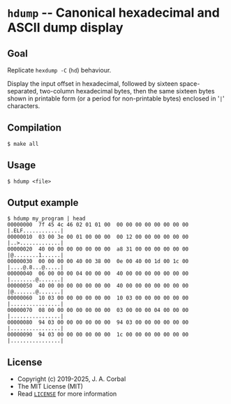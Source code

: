 # `hdump` -- Canonical hexadecimal and ASCII dump display

## Goal

Replicate `hexdump -C` (`hd`) behaviour.

Display the input offset in hexadecimal, followed by sixteen
space-separated, two-column hexadecimal bytes, then the same sixteen
bytes shown in printable form (or a period for non-printable bytes)
enclosed in '`|`' characters.

## Compilation

    $ make all

## Usage

    $ hdump <file>

## Output example

    $ hdump my_program | head
    00000000  7f 45 4c 46 02 01 01 00  00 00 00 00 00 00 00 00  |.ELF............|
    00000010  03 00 3e 00 01 00 00 00  00 12 00 00 00 00 00 00  |..>.............|
    00000020  40 00 00 00 00 00 00 00  a8 31 00 00 00 00 00 00  |@........1......|
    00000030  00 00 00 00 40 00 38 00  0e 00 40 00 1d 00 1c 00  |....@.8...@.....|
    00000040  06 00 00 00 04 00 00 00  40 00 00 00 00 00 00 00  |........@.......|
    00000050  40 00 00 00 00 00 00 00  40 00 00 00 00 00 00 00  |@.......@.......|
    00000060  10 03 00 00 00 00 00 00  10 03 00 00 00 00 00 00  |................|
    00000070  08 00 00 00 00 00 00 00  03 00 00 00 04 00 00 00  |................|
    00000080  94 03 00 00 00 00 00 00  94 03 00 00 00 00 00 00  |................|
    00000090  94 03 00 00 00 00 00 00  1c 00 00 00 00 00 00 00  |................|


## License

  - Copyright (c) 2019-2025, J. A. Corbal
  - The MIT License (MIT)
  - Read [`LICENSE`](LICENSE) for more information
